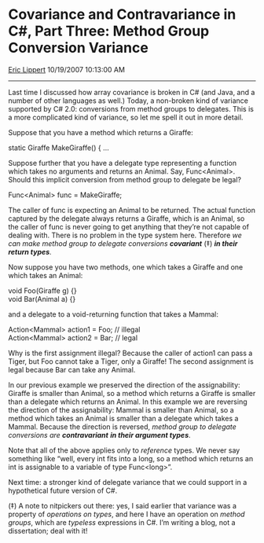 # Covariance and Contravariance in C\#, Part Three: Method Group Conversion Variance

[Eric Lippert](https://social.msdn.microsoft.com/profile/Eric%20Lippert) 10/19/2007 10:13:00 AM

-----

Last time I discussed how array covariance is broken in C\# (and Java, and a number of other languages as well.) Today, a non-broken kind of variance supported by C\# 2.0: conversions from method groups to delegates. This is a more complicated kind of variance, so let me spell it out in more detail.

Suppose that you have a method which returns a Giraffe:

 

static Giraffe MakeGiraffe() { …

Suppose further that you have a delegate type representing a function which takes no arguments and returns an Animal. Say, Func\<Animal\>. Should this implicit conversion from method group to delegate be legal?

 

Func\<Animal\> func = MakeGiraffe;

The caller of func is expecting an Animal to be returned. The actual function captured by the delegate always returns a Giraffe, which is an Animal, so the caller of func is never going to get anything that they’re not capable of dealing with. There is no problem in the type system here. Therefore *we can make method group to delegate conversions **covariant*** (‡) ***in their return types**.*

Now suppose you have two methods, one which takes a Giraffe and one which takes an Animal:

 

void Foo(Giraffe g) {}  
void Bar(Animal a) {}

and a delegate to a void-returning function that takes a Mammal:

 

Action\<Mammal\> action1 = Foo; // illegal  
Action\<Mammal\> action2 = Bar; // legal

Why is the first assignment illegal? Because the caller of action1 can pass a Tiger, but Foo cannot take a Tiger, only a Giraffe\! The second assignment is legal because Bar can take any Animal.

In our previous example we preserved the direction of the assignability: Giraffe is smaller than Animal, so a method which returns a Giraffe is smaller than a delegate which returns an Animal. In this example we are reversing the direction of the assignability: Mammal is smaller than Animal, so a method which takes an Animal is smaller than a delegate which takes a Mammal. Because the direction is reversed, *method group to delegate conversions are **contravariant** **in their argument types***.

Note that all of the above applies only to *reference* types. We never say something like “well, every int fits into a long, so a method which returns an int is assignable to a variable of type Func\<long\>”.

Next time: a stronger kind of delegate variance that we could support in a hypothetical future version of C\#.

(‡) A note to nitpickers out there: yes, I said earlier that variance was a property of *operations on types*, and here I have an operation on *method groups*, which are *typeless* expressions in C\#. I’m writing a blog, not a dissertation; deal with it\!

